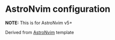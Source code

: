 # AstroNvim configuration

**NOTE:** This is for AstroNvim v5+

Derived from [AstroNvim](https://github.com/AstroNvim/AstroNvim) template
